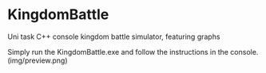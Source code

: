 # KingdomBattle
Uni task C++ console kingdom battle simulator, featuring graphs


Simply run the KingdomBattle.exe and follow the instructions in the console.
(img/preview.png)

